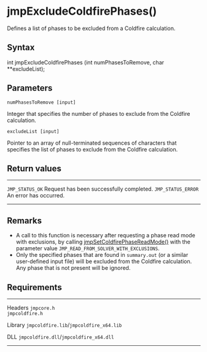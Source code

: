 jmpExcludeColdfirePhases()
==========================

Defines a list of phases to be excluded from a Coldfire calculation.

Syntax
------

int jmpExcludeColdfirePhases (int numPhasesToRemove, char
\*\*excludeList);

Parameters
----------

`numPhasesToRemove [input]`

Integer that specifies the number of phases to exclude from the Coldfire
calculation.

`excludeList [input]`

Pointer to an array of null-terminated sequences of characters that
specifies the list of phases to exclude from the Coldfire calculation.

Return values
-------------

  -------------------- ------------------------------------------
  `JMP_STATUS_OK`      Request has been successfully completed.
  `JMP_STATUS_ERROR`   An error has occurred.
  -------------------- ------------------------------------------

Remarks
-------

-   A call to this function is necessary after requesting a phase read
    mode with exclusions, by calling
    [jmpSetColdfirePhaseReadMode()](jmpSetColdfirePhaseReadMode.htm)
    with the parameter value `JMP_READ_FROM_SOLVER_WITH_EXCLUSIONS`.
-   Only the specified phases that are found in `summary.out` (or a
    similar user-defined input file) will be excluded from the
    Coldfire calculation. Any phase that is not present will be ignored.

Requirements
------------

  --------- -----------------------------------------
  Headers   `jmpcore.h`\
            `jmpcoldfire.h`

  Library   `jmpcoldfire.lib`/`jmpcoldfire_x64.lib`

  DLL       `jmpcoldfire.dll`/`jmpcoldfire_x64.dll`
  --------- -----------------------------------------


